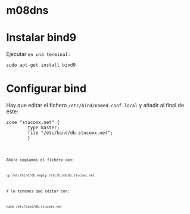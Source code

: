 # m08dns
# Instalar bind9
Ejecutar `en una terminal:`
<pre><code>sudo apt-get install bind9
</code></pre>

# Configurar bind
Hay que editar el fichero `/etc/bind/named.conf.local` y añadir al final de éste:
<pre><code>zone "stucomx.net" {
        type master;
        file "/etc/bind/db.stucomx.net";
        }
<code></pre>

Ahora copiamos el fichero con: 

`cp /etc/bind/db.empty /etc/bind/db.stucomx.net`

Y lo tenemos que editar con:
<pre><code>nano /etc/bind/db.stucomx.net<code></pre>
